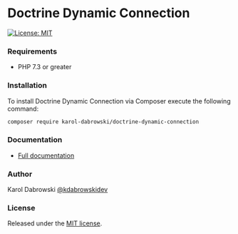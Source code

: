 # Doctrine Dynamic Connection
[![License: MIT](https://img.shields.io/badge/License-MIT-brightgreen.svg)](https://github.com/karol-dabrowski/doctrine-dynamic-connection/blob/master/LICENSE.md)

### Requirements

  * PHP 7.3 or greater

### Installation
To install Doctrine Dynamic Connection via Composer execute the following command:
``` bash
composer require karol-dabrowski/doctrine-dynamic-connection
```

### Documentation
* [Full documentation](https://karol-dabrowski.github.io/doctrine-dynamic-connection)

### Author
Karol Dabrowski [@kdabrowskidev](https://twitter.com/kdabrowskidev)

### License
Released under the [MIT license](https://github.com/karol-dabrowski/doctrine-dynamic-connection/blob/master/LICENSE.md).
